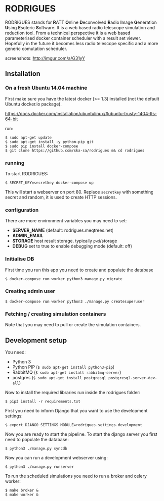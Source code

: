 # RODRIGUES

RODRIGUES stands for **R**ATT **O**nline **D**econvolved **R**adio **I**mage **G**eneration **U**sing **E**soteric **S**oftware. It is a web based radio telescope simulation and reduction tool. From a technical perspective it is a web based parameterised docker container scheduler with a result set viewer. Hopefully in the future it becomes less radio telescope specific and a more generic comutation scheduler. 

screenshots: http://imgur.com/a/G31yY

## Installation

### On a fresh Ubuntu 14.04 machine

First make sure you have the latest docker (>= 1.3) installed (not the default
Ubuntu docker.io package).

https://docs.docker.com/installation/ubuntulinux/#ubuntu-trusty-1404-lts-64-bit

run:

    $ sudo apt-get update
    $ sudo apt-get install -y python-pip git
    $ sudo pip install docker-compose
    $ git clone https://github.com/ska-sa/rodrigues && cd rodrigues

### running 

To start RODRIGUES:

    $ SECRET_KEY=secretkey docker-compose up

This will start a webserver on port 80. Replace `secretkey` with something secret and random, it
is used to create HTTP sessions.

### configuration

There are more environment variables you may need to set:
 - **SERVER_NAME** (default: rodrigues.meqtrees.net)
 - **ADMIN_EMAIL**
 - **STORAGE** host result storage. typically `pwd`/storage
 - **DEBUG** set to true to enable debugging mode (default: off)

### Initialise DB

First time you run this app you need to create and populate the database

    $ docker-compose run worker python3 manage.py migrate

### Creating admin user

    $ docker-compose run worker python3 ./manage.py createsuperuser

### Fetching / creating simulation containers

Note that you may need to pull or create the simulation containers.

## Development setup

You need:

   * Python 3
   * Python PIP (`$ sudo apt-get install python3-pip`)
   * RabbitMQ (`$ sudo apt-get install rabbitmq-server`)
   * postgres (`$ sudo apt-get install postgresql postgresql-server-dev-all`)


Now to install the required libraries run inside the rodrigues folder:

    $ pip3 install -r requirements.txt


First you need to inform Django that you want to use the development settings:

    $ export DJANGO_SETTINGS_MODULE=rodrigues.settings.development


Now you are ready to start the pipeline. To start the django server you first
need to populate the database:

    $ python3 ./manage.py syncdb


Now you can run a development webserver using:

    $ python3 ./manage.py runserver


To run the scheduled simulations you need to run a broker and celery worker:

    $ make broker &
    $ make worker &

